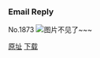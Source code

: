 ### Email Reply
No.1873
![图片不见了~~~](https://imgs.xkcd.com/comics/email_reply.png)

[原址](https://xkcd.com//1873) [下载](https://imgs.xkcd.com/comics/email_reply.png)

